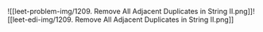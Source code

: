 ![[leet-problem-img/1209. Remove All Adjacent Duplicates in String II.png]]![[leet-edi-img/1209. Remove All Adjacent Duplicates in String II.png]]